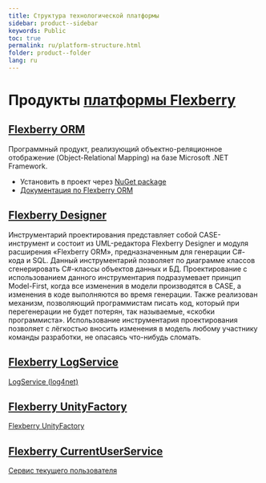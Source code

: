 ```yaml
---
title: Структура технологической платформы
sidebar: product--sidebar
keywords: Public
toc: true
permalink: ru/platform-structure.html
folder: product--folder
lang: ru
---
```


# Продукты [платформы Flexberry](http://flexberry.net)

## [Flexberry ORM](flexberry-o-r-m.html)
Программный продукт, реализующий объектно-реляционное отображение (Object-Relational Mapping) на базе Microsoft .NET Framework.

* Установить в проект через [NuGet package](https://www.nuget.org/packages/NewPlatform.Flexberry.ORM)
* [Документация по Flexberry ORM](flexberry-o-r-m.html)

## [Flexberry Designer](fd_flexberry-designer.html)
Инструментарий проектирования представляет собой CASE-инструмент и состоит из UML-редактора Flexberry Designer и модуля расширения «Flexberry ORM», предназначенным для генерации C#-кода и SQL. Данный инструментарий позволяет по диаграмме классов сгенерировать C#-классы объектов данных и БД. Проектирование с использованием данного инструментария подразумевает принцип Model-First, когда все изменения в модели производятся в CASE, а изменения в коде выполняются во время генерации. Также реализован механизм, позволяющий программистам писать код, который при перегенерации не будет потерян, так называемые, «скобки программиста». Использование инструментария проектирования позволяет с лёгкостью вносить изменения в модель любому участнику команды разработки, не опасаясь что-нибудь сломать.

## [Flexberry LogService](log-service-log4net.html)
[LogService (log4net)](log-service-log4net.html)

## [Flexberry UnityFactory](unity-factory.html)
[Flexberry UnityFactory](unity-factory.html)

## [Flexberry CurrentUserService](current-user-service.html)
[Сервис текущего пользователя](current-user-service.html)
